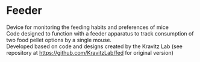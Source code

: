 # Feeder
Device for monitoring the feeding habits and preferences of mice  
Code designed to function with a feeder apparatus to track consumption of two food pellet options by a single mouse.  
Developed based on code and designs created by the Kravitz Lab (see repository at https://github.com/KravitzLab/fed for original version)
